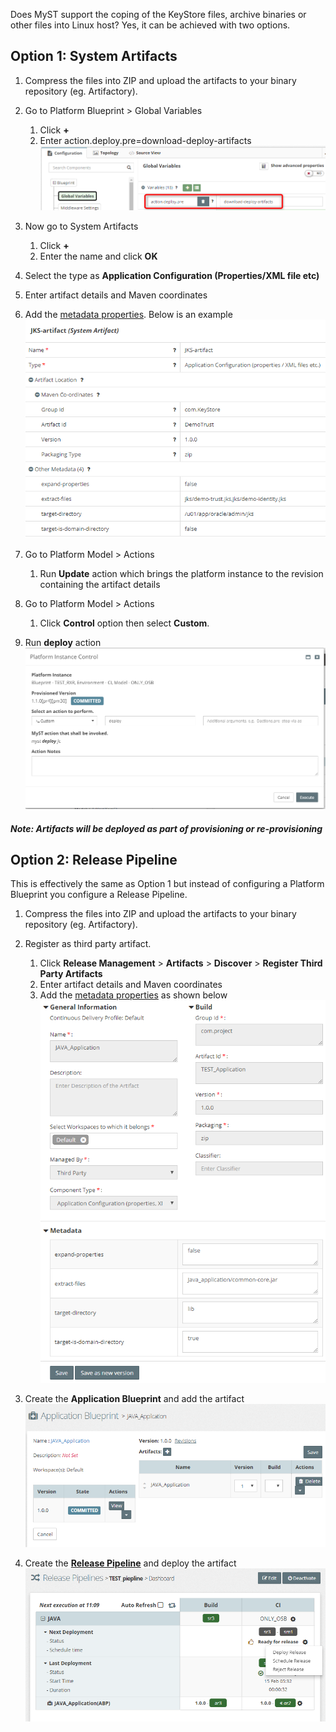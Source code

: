 Does MyST support the coping of the KeyStore files, archive binaries or other files into Linux host? Yes, it can be achieved with two options.


## Option 1: System Artifacts

1. Compress the files into ZIP and upload the artifacts to your binary repository (eg. Artifactory).

2. Go to Platform Blueprint > Global Variables
   1. Click **+**
   2. Enter action.deploy.pre=download-deploy-artifacts<br>![](img/system-artifacts-global-variable.png)
3. Now go to System Artifacts
   1. Click **+**
   2. Enter the name and click **OK**
4. Select the type as **Application Configuration (Properties/XML file etc)**
5. Enter artifact details and Maven coordinates
6. Add the [metadata properties](https://userguide.mystsoftware.com/appendix/artifact/#application-configuration-propertiesxml). Below is an example<br>![](img/System-Artifact.png)
7. Go to Platform Model > Actions
   1. Run **Update** action which brings the platform instance to the revision containing the artifact details
8. Go to Platform Model > Actions
   1. Click **Control** option then select **Custom**.
9. Run **deploy** action<br>![](img/Custom-Action.png)
##### Note: Artifacts will be deployed as part of provisioning or re-provisioning


## Option 2: Release Pipeline

This is effectively the same as Option 1 but instead of configuring a Platform Blueprint you configure a Release Pipeline.

1. Compress the files into ZIP and upload the artifacts to your binary repository (eg. Artifactory).
2. Register as third party artifact.
   1. Click **Release Management** > **Artifacts** > **Discover** > **Register Third Party Artifacts**
   2. Enter artifact details and Maven coordinates
   3. Add the [metadata properties](https://userguide.mystsoftware.com/appendix/artifact/#application-configuration-propertiesxml) as shown below <br>![](img/Third-party-artifact.png)
3. Create the **Application Blueprint** and add the artifact<br>![](img/Application-Blueprint.png)

4. Create the **[Release Pipeline](https://userguide.mystsoftware.com/release/)** and deploy the artifact<br>![](img/Release-Pipeline.png)
